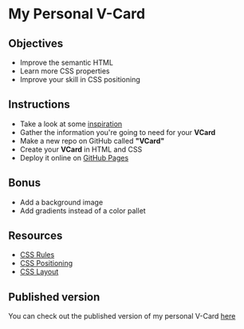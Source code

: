 # My Personal V-Card

## Objectives

- Improve the semantic HTML
- Learn more CSS properties
- Improve your skill in CSS positioning

## Instructions

- Take a look at some [inspiration](https://www.google.be/search?q=vcard&espv=2&source=lnms&tbm=isch&sa=X&ved=0ahUKEwjIqtvku6zTAhVmIJoKHQDZD4wQ_AUIBigB&biw=1250&bih=703#tbm=isch&q=vcard+template)
- Gather the information you're going to need for your **VCard**
- Make a new repo on GitHub called **"VCard"**
- Create your **VCard** in HTML and CSS
- Deploy it online on [GitHub Pages](https://help.github.com/articles/configuring-a-publishing-source-for-github-pages/)

## Bonus

- Add a background image
- Add gradients instead of a color pallet

## Resources

- [CSS Rules](https://www.w3schools.com/css/default.asp)
- [CSS Positioning](http://learnlayout.com/position.html)
- [CSS Layout](http://learnlayout.com/)

## Published version

You can check out the published version of my personal V-Card [here](https://nicplackle.github.io/VCard/)




